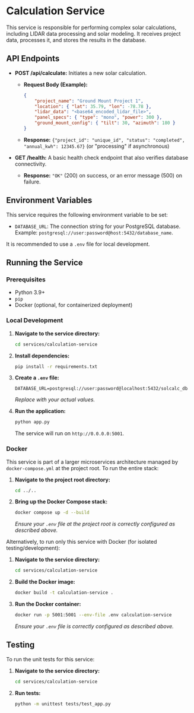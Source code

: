 # Calculation Service

This service is responsible for performing complex solar calculations, including LIDAR data processing and solar modeling. It receives project data, processes it, and stores the results in the database.

## API Endpoints

*   **POST /api/calculate:** Initiates a new solar calculation.
    *   **Request Body (Example):**
        ```json
        {
            "project_name": "Ground Mount Project 1",
            "location": { "lat": 35.79, "lon": -78.78 },
            "lidar_data": "<base64_encoded_lidar_file>",
            "panel_specs": { "type": "mono", "power": 300 },
            "ground_mount_config": { "tilt": 30, "azimuth": 180 }
        }
        ```
    *   **Response:** `{"project_id": "unique_id", "status": "completed", "annual_kwh": 12345.67}` (or "processing" if asynchronous)

*   **GET /health:** A basic health check endpoint that also verifies database connectivity.
    *   **Response:** `"OK"` (200) on success, or an error message (500) on failure.

## Environment Variables

This service requires the following environment variable to be set:

*   `DATABASE_URL`: The connection string for your PostgreSQL database. Example: `postgresql://user:password@host:5432/database_name`.

It is recommended to use a `.env` file for local development.

## Running the Service

### Prerequisites

*   Python 3.9+
*   `pip`
*   Docker (optional, for containerized deployment)

### Local Development

1.  **Navigate to the service directory:**
    ```bash
    cd services/calculation-service
    ```
2.  **Install dependencies:**
    ```bash
    pip install -r requirements.txt
    ```
3.  **Create a `.env` file:**
    ```
    DATABASE_URL=postgresql://user:password@localhost:5432/solcalc_db
    ```
    *Replace with your actual values.*

4.  **Run the application:**
    ```bash
    python app.py
    ```
    The service will run on `http://0.0.0.0:5001`.

### Docker

This service is part of a larger microservices architecture managed by `docker-compose.yml` at the project root. To run the entire stack:

1.  **Navigate to the project root directory:**
    ```bash
    cd ../..
    ```
2.  **Bring up the Docker Compose stack:**
    ```bash
    docker compose up -d --build
    ```
    *Ensure your `.env` file at the project root is correctly configured as described above.*

Alternatively, to run only this service with Docker (for isolated testing/development):

1.  **Navigate to the service directory:**
    ```bash
    cd services/calculation-service
    ```
2.  **Build the Docker image:**
    ```bash
    docker build -t calculation-service .
    ```
3.  **Run the Docker container:**
    ```bash
    docker run -p 5001:5001 --env-file .env calculation-service
    ```
    *Ensure your `.env` file is correctly configured as described above.*

## Testing

To run the unit tests for this service:

1.  **Navigate to the service directory:**
    ```bash
    cd services/calculation-service
    ```
2.  **Run tests:**
    ```bash
    python -m unittest tests/test_app.py
    ```